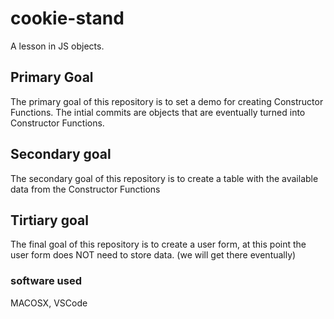 # cookie-stand
A lesson in JS objects.

## Primary Goal
The  primary goal of this repository is to set a demo for creating Constructor Functions. The intial commits are objects that are eventually turned into Constructor Functions. 

## Secondary goal
The secondary goal of this repository is to create a table with the available data from the Constructor Functions

## Tirtiary goal
The final goal of this repository is to create a user form, at this point the user form does NOT need to store data. (we will get there eventually)

### software used
MACOSX, VSCode
